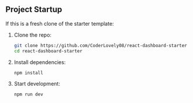 ## Project Startup

If this is a fresh clone of the starter template:

1. Clone the repo:

   ```bash
   git clone https://github.com/CoderLovely08/react-dashboard-starter
   cd react-dashboard-starter
   ```

2. Install dependencies:

   ```bash
   npm install
   ```

3. Start development:
   ```bash
   npm run dev
   ```
